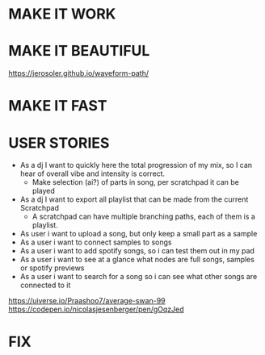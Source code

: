 # MAKE IT WORK


# MAKE IT BEAUTIFUL
https://jerosoler.github.io/waveform-path/

# MAKE IT FAST




# USER STORIES
- As a dj I want to quickly here the total progression of my mix, so I can hear of overall vibe and intensity is correct.
  - Make selection (ai?) of parts in song, per scratchpad it can be played
- As a dj I want to export all playlist that can be made from the current Scratchpad
  - A scratchpad can have multiple branching paths, each of them is a playlist.
- As user i want to upload a song, but only keep a small part as a sample
- As a user i want to connect samples to songs
- As a user i want to add spotify songs, so i can test them out in my pad 
- As a user i want to see at a glance what nodes are full songs, samples or spotify previews
- As a user i want to search for a song so i can see what other songs are connected to it

https://uiverse.io/Praashoo7/average-swan-99
https://codepen.io/nicolasjesenberger/pen/gOqzJed


# FIX
